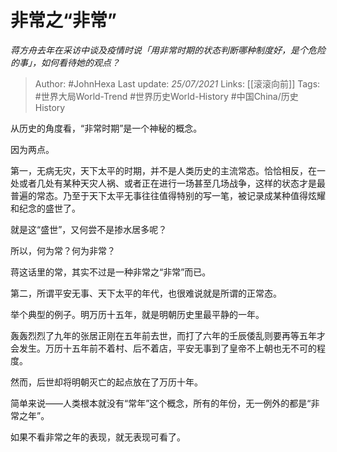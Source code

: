 # 非常之“非常”
*蒋方舟去年在采访中谈及疫情时说「用非常时期的状态判断哪种制度好，是个危险的事」，如何看待她的观点？*

> Author: #JohnHexa
Last update: *25/07/2021* 
Links: [[滚滚向前]]
Tags: #世界大局World-Trend #世界历史World-History #中国China/历史History 
  

从历史的角度看，“非常时期”是一个神秘的概念。

  

因为两点。

  

第一，无病无灾，天下太平的时期，并不是人类历史的主流常态。恰恰相反，在一处或者几处有某种天灾人祸、或者正在进行一场甚至几场战争，这样的状态才是最普遍的常态。乃至于天下太平无事往往值得特别的写一笔，被记录成某种值得炫耀和纪念的盛世了。

  

就是这“盛世”，又何尝不是掺水居多呢？

  

所以，何为常？何为非常？

  

蒋这话里的常，其实不过是一种非常之“非常”而已。

  

第二，所谓平安无事、天下太平的年代，也很难说就是所谓的正常态。

  

举个典型的例子。明万历十五年，就是明朝历史里最平静的一年。

  

轰轰烈烈了九年的张居正刚在五年前去世，而打了六年的壬辰倭乱则要再等五年才会发生。万历十五年前不着村、后不着店，平安无事到了皇帝不上朝也无不可的程度。

  

然而，后世却将明朝灭亡的起点放在了万历十年。

  

简单来说——人类根本就没有“常年”这个概念，所有的年份，无一例外的都是“非常之年”。

  

如果不看非常之年的表现，就无表现可看了。